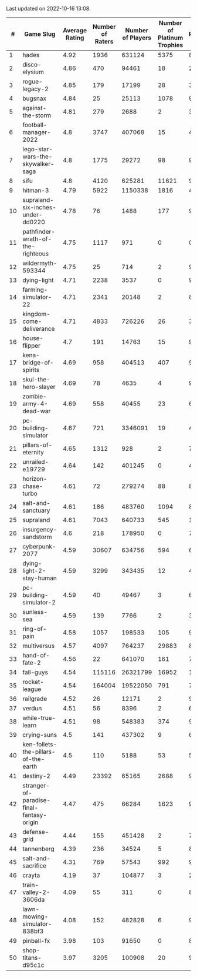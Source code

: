 Last updated on 2022-10-16 13:08.


|#|Game Slug|Average Rating|Number of Raters|Number of Players|Number of Platinum Trophies|Max Rarity (%)|
|---|---|---|---|---|---|---|
|1|hades|4.92|1936|631124|5375|89|
|2|disco-elysium|4.86|470|94461|18|28|
|3|rogue-legacy-2|4.85|179|17199|28|36|
|4|bugsnax|4.84|25|25113|1078|97|
|5|against-the-storm|4.81|279|2688|2|37|
|6|football-manager-2022|4.8|3747|407068|15|48|
|7|lego-star-wars-the-skywalker-saga|4.8|1775|29272|98|98|
|8|sifu|4.8|4120|625281|11621|96|
|9|hitman-3|4.79|5922|1150338|1816|48|
|10|supraland-six-inches-under-dd0220|4.78|76|1488|177|99|
|11|pathfinder-wrath-of-the-righteous|4.75|1117|971|0|0.1|
|12|wildermyth-593344|4.75|25|714|2|90|
|13|dying-light|4.71|2238|3537|0|98|
|14|farming-simulator-22|4.71|2341|20148|2|83|
|15|kingdom-come-deliverance|4.71|4833|726226|26|30|
|16|house-flipper|4.7|191|14763|15|93|
|17|kena-bridge-of-spirits|4.69|958|404513|407|94|
|18|skul-the-hero-slayer|4.69|78|4635|4|96|
|19|zombie-army-4-dead-war|4.69|558|40455|23|66|
|20|pc-building-simulator|4.67|721|3346091|19|47|
|21|pillars-of-eternity|4.65|1312|928|2|79|
|22|unrailed-e19729|4.64|142|401245|0|40|
|23|horizon-chase-turbo|4.61|72|279274|88|83|
|24|salt-and-sanctuary|4.61|186|483760|1094|83|
|25|supraland|4.61|7043|640733|545|100|
|26|insurgency-sandstorm|4.6|218|178950|0|7|
|27|cyberpunk-2077|4.59|30607|634756|594|61|
|28|dying-light-2-stay-human|4.59|3299|343435|12|47|
|29|pc-building-simulator-2|4.59|40|49467|3|68|
|30|sunless-sea|4.59|139|7766|2|37|
|31|ring-of-pain|4.58|1057|198533|105|97|
|32|multiversus|4.57|4097|764237|29883|80|
|33|hand-of-fate-2|4.56|22|641070|161|72|
|34|fall-guys|4.54|115116|26321799|16952|1|
|35|rocket-league|4.54|164004|19522050|791|74|
|36|railgrade|4.52|26|12171|2|98|
|37|verdun|4.51|56|8396|2|68|
|38|while-true-learn|4.51|98|548383|374|93|
|39|crying-suns|4.5|141|437302|9|65|
|40|ken-follets-the-pillars-of-the-earth|4.5|110|5188|53|55|
|41|destiny-2|4.49|23392|65165|2688|97|
|42|stranger-of-paradise-final-fantasy-origin|4.47|475|66284|1623|98|
|43|defense-grid|4.44|155|451428|2|79|
|44|tannenberg|4.39|236|34524|5|80|
|45|salt-and-sacrifice|4.31|769|57543|992|91|
|46|crayta|4.19|37|104877|3|23|
|47|train-valley-2-3606da|4.09|55|311|0|88|
|48|lawn-mowing-simulator-838bf3|4.08|152|482828|6|90|
|49|pinball-fx|3.98|103|91650|0|86|
|50|shop-titans-d95c1c|3.97|3205|100908|20|98|

